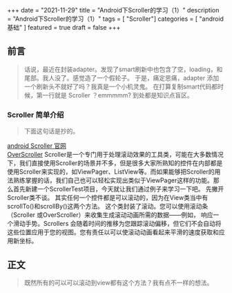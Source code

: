 +++
date = "2021-11-29"
title = "Android下Scroller的学习（1）"
description = "Android下Scroller的学习（1）"
tags = [ "Scroller"]
categories = [
"android基础"
]
featured = true
draft = false
+++
## 前言
> 话说，最近在封装adapter。发现了smart刷新中也包含了空，loading，和尾部。我人没了。感觉造了一个假轮子。
> 于是，痛定思痛，adapter 添加一个刷新头不就好了吗？我真是一个小机灵鬼。
> 在打算复制smart代码都时候，第一行就是 Scroller ？emmmmm? 到处都是知识点盲区。
###  Scroller 简单介绍
> 下面这句话是抄的。

[android Scroller 官网](https://developer.android.com/reference/android/widget/Scroller)  
[OverScroller](https://developer.android.com/reference/android/widget/OverScroller)
Scroller是一个专门用于处理滚动效果的工具类，可能在大多数情况下，我们直接使用Scroller的场景并不多，但是很多大家所熟知的控件在内部都是使用Scroller来实现的，如ViewPager、ListView等。而如果能够把Scroller的用法熟练掌握的话，我们自己也可以轻松实现出类似于ViewPager这样的功能。那么首先新建一个ScrollerTest项目，今天就让我们通过例子来学习一下吧。
先撇开Scroller类不谈。
其实任何一个控件都是可以滚动的，因为在View类当中有scrollTo()和scrollBy()这两个方法。
这个类封装了滚动。您可以使用滚动条（Scroller 或OverScroller）来收集生成滚动动画所需的数据——例如，
响应一个滑动手势。Scrollers 会随着时间的推移为您跟踪滚动偏移，但它们不会自动将这些位置应用于您的视图。您有责任以可以使滚动动画看起来平滑的速度获取和应用新坐标。
## 正文
> 既然所有的可以可以滚动到view都有这个方法？我有点不一样的想法。




